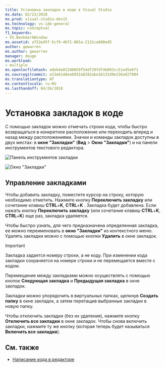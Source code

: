 ```yaml
---
title: Установка закладок в коде в Visual Studio
ms.date: 02/23/2018
ms.prod: visual-studio-dev15
ms.technology: vs-ide-general
ms.topic: conceptual
f1_keywords:
- VS.BookmarkWindow
ms.assetid: a752ed5f-5cf9-4bf2-865a-2131ca600ed5
author: gewarren
ms.author: gewarren
manager: douge
ms.workload:
- multiple
ms.openlocfilehash: edeb4a012d0059f54df29fd74b093cc51ed5e6f1
ms.sourcegitcommit: e13e61ddea6032a8282abe16131d9e136a927984
ms.translationtype: HT
ms.contentlocale: ru-RU
ms.lasthandoff: 04/26/2018
---
```

# <a name="set-bookmarks-in-code"></a>Установка закладок в коде

С помощью закладок можно отмечать строки кода, чтобы быстро возвращаться в конкретное расположение или переходить вперед и назад между расположениями. Значки и команды закладок доступны в двух местах: в **окне "Закладки"** (**Вид** > **Окно "Закладки"**) и на панели инструментов текстового редактора.

![Панель инструментов закладки](media/bookmark-toolbar.png)

![Окно "Закладки"](media/bookmark-window.png)

## <a name="manage-bookmarks"></a>Управление закладками

Чтобы добавить закладку, поместите курсор на строку, которую необходимо отметить. Нажмите кнопку **Переключить закладку** или сочетание клавиш **CTRL**+**K**, **CTRL**+**K** . Закладка будет добавлена. Если нажать кнопку **Переключить закладку** (или сочетание клавиш **CTRL**+**K**, **CTRL**+**K**) еще раз, закладка удаляется.

Чтобы быстро узнать, для чего предназначена определенная закладка, ее можно переименовать в **окно "Закладки"** из контекстного меню. Удалять закладки можно с помощью кнопки **Удалить** в окне закладок.

> [!IMPORTANT]
> Закладка задается номеру строки, а не коду. При изменении кода закладки сохраняется на номере строки и не перемещается вместе с кодом.

Перемещение между закладками можно осуществлять с помощью кнопок **Следующая закладка** и **Предыдущая закладка** в окне закладок.

Закладки можно упорядочить в виртуальных папках, щелкнув **Создать папку** в окне закладок, а затем перетащив выбранные закладки в новую папку.

Чтобы отключить закладки (без их удаления), нажмите кнопку **Отключить все закладки** в окне закладок. Чтобы снова включить закладки, нажмите ту же кнопку (которая теперь будет называться **Включить все закладки**).

## <a name="see-also"></a>См. также

- [Написание кода в редакторе](../ide/writing-code-in-the-code-and-text-editor.md)
